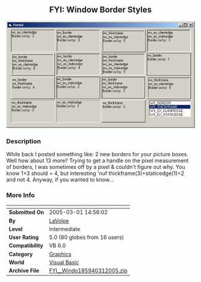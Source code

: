 ﻿<div align="center">

## FYI: Window Border Styles

<img src="PIC2005311133154679.jpg">
</div>

### Description

While back I posted something like: 2 new borders for your picture boxes. Well how about 13 more? Trying to get a handle on the pixel measurement of borders, I was sometimes off by a pixel & couldn't figure out why. You know 1+3 should = 4, but interesting 'nuf thickframe(3)+staticedge(1)=2 and not 4. Anyway, if you wanted to know...
 
### More Info
 


<span>             |<span>
---                |---
**Submitted On**   |2005-03-01 14:56:02
**By**             |[LaVolpe](https://github.com/Planet-Source-Code/PSCIndex/blob/master/ByAuthor/lavolpe.md)
**Level**          |Intermediate
**User Rating**    |5.0 (80 globes from 16 users)
**Compatibility**  |VB 6\.0
**Category**       |[Graphics](https://github.com/Planet-Source-Code/PSCIndex/blob/master/ByCategory/graphics__1-46.md)
**World**          |[Visual Basic](https://github.com/Planet-Source-Code/PSCIndex/blob/master/ByWorld/visual-basic.md)
**Archive File**   |[FYI\_\_Windo185940312005\.zip](https://github.com/Planet-Source-Code/lavolpe-fyi-window-border-styles__1-59226/archive/master.zip)








